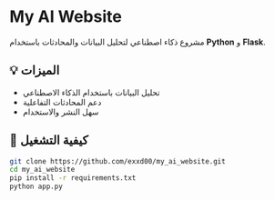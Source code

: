 # My AI Website

مشروع ذكاء اصطناعي لتحليل البيانات والمحادثات باستخدام **Python** و **Flask**.

## 💡 الميزات
- تحليل البيانات باستخدام الذكاء الاصطناعي
- دعم المحادثات التفاعلية
- سهل النشر والاستخدام

## 🚀 كيفية التشغيل
```sh
git clone https://github.com/exxd00/my_ai_website.git
cd my_ai_website
pip install -r requirements.txt
python app.py
